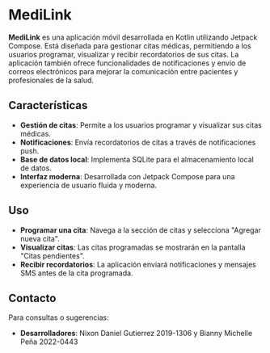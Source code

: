 # MediLink

**MediLink** es una aplicación móvil desarrollada en Kotlin utilizando Jetpack Compose. Está diseñada para gestionar citas médicas, permitiendo a los usuarios programar, visualizar y recibir recordatorios de sus citas. La aplicación también ofrece funcionalidades de notificaciones y envío de correos electrónicos para mejorar la comunicación entre pacientes y profesionales de la salud.

## Características

- **Gestión de citas**: Permite a los usuarios programar y visualizar sus citas médicas.
- **Notificaciones**: Envía recordatorios de citas a través de notificaciones push.
- **Base de datos local**: Implementa SQLite para el almacenamiento local de datos.
- **Interfaz moderna**: Desarrollada con Jetpack Compose para una experiencia de usuario fluida y moderna.

## Uso

- **Programar una cita**: Navega a la sección de citas y selecciona "Agregar nueva cita".
- **Visualizar citas**: Las citas programadas se mostrarán en la pantalla "Citas pendientes".
- **Recibir recordatorios**: La aplicación enviará notificaciones y mensajes SMS antes de la cita programada.

## Contacto

Para consultas o sugerencias:

- **Desarrolladores**: Nixon Daniel Gutierrez 2019-1306 y Bianny Michelle Peña 2022-0443
